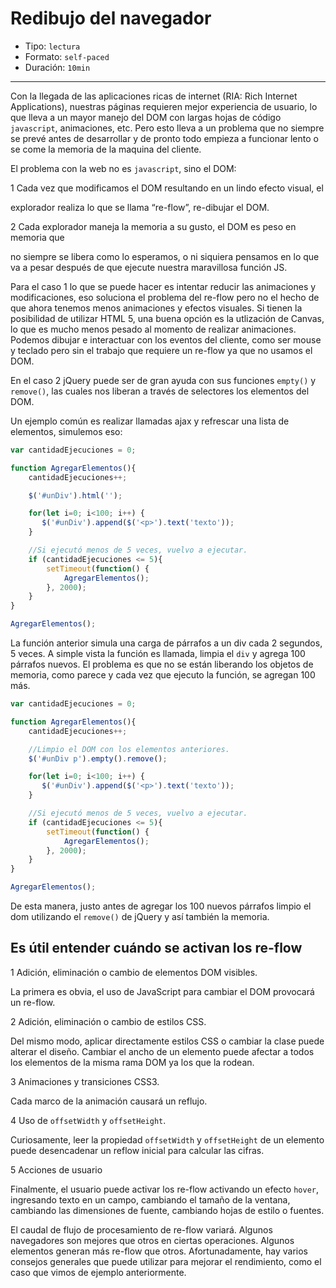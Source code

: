 # Redibujo del navegador

* Tipo: `lectura`
* Formato: `self-paced`
* Duración: `10min`

***

Con la llegada de las aplicaciones ricas de internet (RIA: Rich Internet
Applications), nuestras páginas requieren mejor experiencia de usuario, lo que
lleva a un mayor manejo del DOM con largas hojas de código `javascript`,
animaciones, etc. Pero esto lleva a un problema que no siempre se prevé antes
de desarrollar y de pronto todo empieza a funcionar lento o se come la memoria
de la maquina del cliente.

El problema con la web no es `javascript`, sino el DOM:

1 Cada vez que modificamos el DOM resultando en un lindo efecto visual, el

explorador realiza lo que se llama “re-flow”, re-dibujar el DOM.

2 Cada explorador maneja la memoria a su gusto, el DOM es peso en memoria que

no siempre se libera como lo esperamos, o ni siquiera pensamos en lo que va a
pesar después de que ejecute nuestra maravillosa función JS.

Para el caso 1 lo que se puede hacer es intentar reducir las animaciones y
modificaciones, eso soluciona el problema del re-flow pero no el hecho de que
ahora tenemos menos animaciones y efectos visuales. Si tienen la posibilidad
de utilizar HTML 5, una buena opción es la utlización de Canvas, lo que es
mucho menos pesado al momento de realizar animaciones. Podemos dibujar e
interactuar con los eventos del cliente, como ser mouse y teclado pero sin el
trabajo que requiere un re-flow ya que no usamos el DOM.

En el caso 2 jQuery puede ser de gran ayuda con sus funciones `empty()` y
`remove()`, las cuales nos liberan a través de selectores los elementos del
DOM.

Un ejemplo común es realizar llamadas ajax y refrescar una lista de elementos,
simulemos eso:

```javascript
var cantidadEjecuciones = 0;

function AgregarElementos(){
    cantidadEjecuciones++;

    $('#unDiv').html('');

    for(let i=0; i<100; i++) {
       $('#unDiv').append($('<p>').text('texto'));
    }

    //Si ejecutó menos de 5 veces, vuelvo a ejecutar.
    if (cantidadEjecuciones <= 5){
        setTimeout(function() {
            AgregarElementos();
        }, 2000);
    }
}

AgregarElementos();
```

La función anterior simula una carga de párrafos a un div cada 2 segundos, 5
veces. A simple vista la función es llamada, limpia el `div` y agrega 100
párrafos nuevos. El problema es que no se están liberando los objetos de
memoria, como parece y cada vez que ejecuto la función, se agregan 100 más.

```javascript
var cantidadEjecuciones = 0;

function AgregarElementos(){
    cantidadEjecuciones++;

    //Limpio el DOM con los elementos anteriores.
    $('#unDiv p').empty().remove();

    for(let i=0; i<100; i++) {
       $('#unDiv').append($('<p>').text('texto'));
    }

    //Si ejecutó menos de 5 veces, vuelvo a ejecutar.
    if (cantidadEjecuciones <= 5){
        setTimeout(function() {
            AgregarElementos();
        }, 2000);
    }
}

AgregarElementos();
```

De esta manera, justo antes de agregar los 100 nuevos párrafos limpio el dom
utilizando el `remove()` de jQuery y así también la memoria.

## Es útil entender cuándo se activan los re-flow

1 Adición, eliminación o cambio de elementos DOM visibles.

La primera es obvia, el uso de JavaScript para cambiar el DOM provocará un
re-flow.

2 Adición, eliminación o cambio de estilos CSS.

Del mismo modo, aplicar directamente estilos CSS o cambiar la clase puede
alterar el diseño. Cambiar el ancho de un elemento puede afectar a todos los
elementos de la misma rama DOM ya los que la rodean.

3 Animaciones y transiciones CSS3.

Cada marco de la animación causará un reflujo.

4 Uso de `offsetWidth` y `offsetHeight`.

Curiosamente, leer la propiedad `offsetWidth` y `offsetHeight` de un elemento
puede desencadenar un reflow inicial para calcular las cifras.

5 Acciones de usuario

Finalmente, el usuario puede activar los re-flow activando un efecto `hover`,
ingresando texto en un campo, cambiando el tamaño de la ventana, cambiando las
dimensiones de fuente, cambiando hojas de estilo o fuentes.

El caudal de flujo de procesamiento de re-flow variará. Algunos navegadores
son mejores que otros en ciertas operaciones. Algunos elementos generan más
re-flow que otros. Afortunadamente, hay varios consejos generales que puede
utilizar para mejorar el rendimiento, como el caso que vimos de ejemplo
anteriormente.
